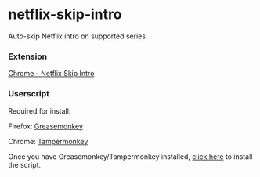 # netflix-skip-intro
Auto-skip Netflix intro on supported series

### Extension
[Chrome - Netflix Skip Intro](https://chrome.google.com/webstore/detail/netflix-skip-intro/ljekjikpaonjihlpllojbdacdenmnfpn)

### Userscript
Required for install:

Firefox: [Greasemonkey](https://addons.mozilla.org/en-US/firefox/addon/greasemonkey/)

Chrome: [Tampermonkey](https://chrome.google.com/webstore/detail/tampermonkey/dhdgffkkebhmkfjojejmpbldmpobfkfo)

Once you have Greasemonkey/Tampermonkey installed, [click here](https://github.com/noahkiss/netflix-skip-intro/raw/master/netflix-skip-intro.user.js) to install the script.
